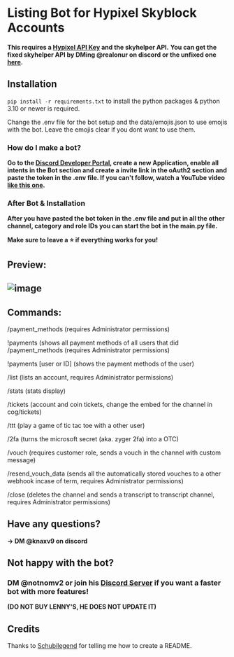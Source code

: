 # Listing Bot for Hypixel Skyblock Accounts
**This requires a [Hypixel API Key](https://developer.hypixel.net) **and** the skyhelper API.** 
**You can get the fixed skyhelper API by DMing @realonur on discord or the unfixed one [here](https://github.com/Altpapier/SkyHelperAPI/blob/master/README.md).** 

## Installation 
`pip install -r requirements.txt` to install the python packages & python 3.10 or newer is required.

Change the .env file for the bot setup and the data/emojis.json to use emojis with the bot. Leave the emojis clear if you dont want to use them. 

### How do I make a bot?
**Go to the [Discord Developer Portal](https://discord.com/developers/applications), create a new Application, enable all intents in the Bot section and create a invite link in the oAuth2 section and paste the token in the .env file. If you can't follow, watch a YouTube video [like this one](https://www.youtube.com/watch?v=zrNloK9b1ro).**

### After Bot & Installation 
**After you have pasted the bot token in the .env file and put in all the other channel, category and role IDs you can start the bot in the main.py file.** 

**Make sure to leave a ⭐ if everything works for you!**

## Preview:
## ![image](https://github.com/Knirx/uwuDaddySchubilegend/assets/147601199/ebe9569f-8431-48c4-a88a-938648718073)

## Commands:

/payment_methods (requires Administrator permissions)

!payments (shows all payment methods of all users that did /payment_methods (requires Administrator permissions)

!payments [user or ID] (shows the payment methods of the user)

/list (lists an account, requires Administrator permissions)

/stats (stats display)

/tickets (account and coin tickets, change the embed for the channel in cog/tickets)

/ttt (play a game of tic tac toe with a other user)

/2fa (turns the microsoft secret (aka. zyger 2fa) into a OTC)

/vouch (requires customer role, sends a vouch in the channel with custom message)

/resend_vouch_data (sends all the automatically stored vouches to a other webhook incase of term, requires Administrator permissions)

/close (deletes the channel and sends a transcript to transcript channel, requires Administrator permissions)

## Have any questions?
**-> DM @knaxv9 on discord**

## Not happy with the bot?
### DM @notnomv2 or join his [Discord Server](https://discord.gg/noms) if you want a faster bot with more features!
**(DO NOT BUY LENNY'S, HE DOES NOT UPDATE IT)**

## Credits
Thanks to [Schubilegend](https://github.com/Schubilegend) for telling me how to create a README.


